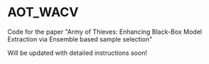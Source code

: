 # AOT_WACV
Code for the paper "Army of Thieves: Enhancing Black-Box Model Extraction via Ensemble based sample selection"

Will be updated with detailed instructions soon!
